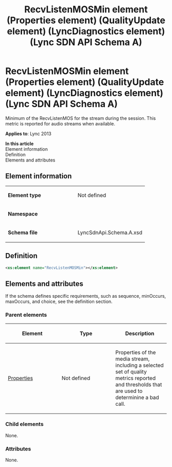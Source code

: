 ﻿---
title: RecvListenMOSMin element (Properties element) (QualityUpdate element) (LyncDiagnostics element) (Lync SDN API Schema A)
TOCTitle: RecvListenMOSMin element
ms:assetid: 0a8aa5ac-6dac-1381-e5de-fe85f6ff62a6
ms:mtpsurl: https://msdn.microsoft.com/en-us/library/Dn439257(v=office.15)
ms:contentKeyID: 57260993
ms.date: 07/24/2014
mtps_version: v=office.15
dev_langs:
- xml
---

# RecvListenMOSMin element (Properties element) (QualityUpdate element) (LyncDiagnostics element) (Lync SDN API Schema A)

Minimum of the RecvListenMOS for the stream during the session. This metric is reported for audio streams when available.


**Applies to**: Lync 2013

**In this article**  
Element information  
Definition  
Elements and attributes  

## Element information

<table>
<colgroup>
<col style="width: 50%" />
<col style="width: 50%" />
</colgroup>
<tbody>
<tr class="odd">
<td><p><strong>Element type</strong></p></td>
<td><p>Not defined</p></td>
</tr>
<tr class="even">
<td><p><strong>Namespace</strong></p></td>
<td><p></p></td>
</tr>
<tr class="odd">
<td><p><strong>Schema file</strong></p></td>
<td><p>LyncSdnApi.Schema.A.xsd</p></td>
</tr>
</tbody>
</table>


## Definition

``` xml
<xs:element name="RecvListenMOSMin"></xs:element>
```

## Elements and attributes

If the schema defines specific requirements, such as sequence, minOccurs, maxOccurs, and choice, see the definition section.

### Parent elements

<table>
<colgroup>
<col style="width: 33%" />
<col style="width: 33%" />
<col style="width: 33%" />
</colgroup>
<thead>
<tr class="header">
<th><p>Element</p></th>
<th><p>Type</p></th>
<th><p>Description</p></th>
</tr>
</thead>
<tbody>
<tr class="odd">
<td><p><a href="properties-element-qualityupdate-element-lyncdiagnostics-element-lync-sdn-api-schema-a.md">Properties</a></p></td>
<td><p>Not defined</p></td>
<td><p>Properties of the media stream, including a selected set of quality metrics reported and thresholds that are used to determinine a bad call.</p></td>
</tr>
</tbody>
</table>


### Child elements

None.

### Attributes

None.


